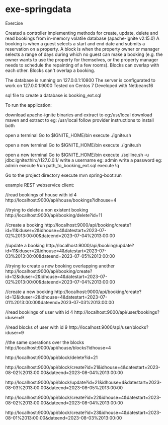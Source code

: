 # exe-springdata
Exercise

Created a controller implementing methods for create, update, delete and read bookings from in-memory volatile database (apache-ignite v2.15.0)
A booking is when a guest selects a start and end date and submits a reservation on a property.
A block is when the property owner or manager selects a range of days during which no guest can make a booking (e.g. the owner wants to use the
property for themselves, or the property manager needs to schedule the repainting of a few rooms).
Blocks can overlap with each other.
Blocks can't overlap a booking.



The database is running on 127.0.0.1:10800
The server is configurated to work on 127.0.0.1:9000
Tested on Centos 7
Developed with Netbeans16

sql file to create a database is booking_ext.sql


To run the application:

download apache-ignite binaries and extract to eg:/usr/local
download maven and extract to eg: /usr/local
follow provider instructions to install both

open a terminal
Go to $IGNITE_HOME/bin
execute ./ignite.sh

open a new terminal
Go to $IGNITE_HOME/bin
execute ./ignite.sh

open a new terminal
Go to $IGNITE_HOME/bin
execute ./sqlline.sh -u jdbc:ignite:thin://127.0.0.1/
write a username eg: admin
write a password eg: admin
execute !run path_to_booking_ext.sql
execute !q

Go to the project directory
execute mvn spring-boot:run




example REST webservice client:

//read bookings of house with id 4
http://localhost:9000/api/house/bookings?idhouse=4

//trying to delete a non existent booking
http://localhost:9000/api/booking/delete?id=11

//create a booking
http://localhost:9000/api/booking/create?id=11&iduser=2&idhouse=4&datestart=2023-07-02%2013:00:00&dateend=2023-07-04%2013:00:00

//update a booking
http://localhost:9000/api/booking/update?id=11&iduser=2&idhouse=4&datestart=2023-07-03%2013:00:00&dateend=2023-07-05%2013:00:00

//trying to create a new booking overlapping another 
http://localhost:9000/api/booking/create?id=12&iduser=2&idhouse=4&datestart=2023-07-02%2013:00:00&dateend=2023-07-04%2013:00:00

//create a new booking
http://localhost:9000/api/booking/create?id=12&iduser=2&idhouse=4&datestart=2023-07-01%2013:00:00&dateend=2023-07-03%2013:00:00



//read bookings of user with id 4
http://localhost:9000/api/user/bookings?iduser=9

//read blocks of user with id 9
http://localhost:9000/api/user/blocks?iduser=9

//the same operations over the blocks
http://localhost:9000/api/house/blocks?idhouse=4

http://localhost:9000/api/block/delete?id=21

http://localhost:9000/api/block/create?id=21&idhouse=4&datestart=2023-08-02%2013:00:00&dateend=2023-08-04%2013:00:00

http://localhost:9000/api/block/update?id=21&idhouse=4&datestart=2023-08-03%2013:00:00&dateend=2023-08-05%2013:00:00

http://localhost:9000/api/block/create?id=22&idhouse=4&datestart=2023-08-02%2013:00:00&dateend=2023-08-04%2013:00:00

http://localhost:9000/api/block/create?id=23&idhouse=4&datestart=2023-08-01%2013:00:00&dateend=2023-08-03%2013:00:00








